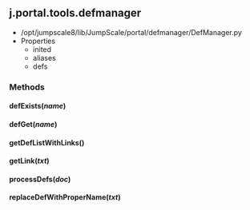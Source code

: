 <!-- toc -->
## j.portal.tools.defmanager

- /opt/jumpscale8/lib/JumpScale/portal/defmanager/DefManager.py
- Properties
    - inited
    - aliases
    - defs

### Methods

#### defExists(*name*) 

#### defGet(*name*) 

#### getDefListWithLinks() 

#### getLink(*txt*) 

#### processDefs(*doc*) 

#### replaceDefWithProperName(*txt*) 

